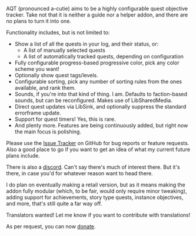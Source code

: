 AQT (pronounced a-cutie) aims to be a highly configurable quest objective tracker. Take not that it is neither a guide nor a helper addon, and there are no plans to turn it into one.

Functionality includes, but is not limited to:

* Show a list of all the quests in your log, and their status, or:
  * A list of manually selected quests
  * A list of automatically tracked quests, depending on configuration
* Fully configurable progress-based progressive color, pick any color scheme you want!
* Optionally show quest tags/levels.
* Configurable sorting, pick any number of sorting rules from the ones available, and rank them.
* Sounds, if you're into that kind of thing. I am. Defaults to faction-based sounds, but can be reconfigured. Makes use of LibSharedMedia.
* Direct quest updates via LibSink, and optionally suppress the standard errorframe update.
* Support for quest timers! Yes, this is rare.
* And plenty more. Features are being continuously added, but right now the main focus is polishing.

Please use the [Issue Tracker](https://github.com/Aiue/AQT/issues) on GitHub for bug reports or feature requests. Also a good place to go if you want to get an idea of what my current future plans include.

There is also a [discord](https://discord.gg/tYxQ7Bm). Can't say there's much of interest there. But it's there, in case you'd for whatever reason want to head there.

I do plan on eventually making a retail version, but as it means making the addon fully modular (which, to be fair, would only require minor tweaking), adding support for achievements, story type quests, instance objectives, and more, that's still quite a far way off.

Translators wanted! Let me know if you want to contribute with translations!

As per request, you can now [donate](https://paypal.me/JensNilssonSahlin).